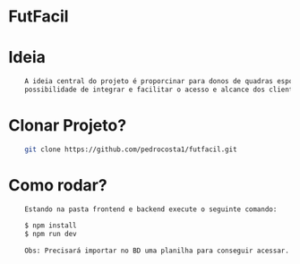 # FutFacil

# Ideia
```sh 
    A ideia central do projeto é proporcinar para donos de quadras esportivas
    possibilidade de integrar e facilitar o acesso e alcance dos clientes até sua quadra de esporte.
```


# Clonar Projeto?
```sh 
    git clone https://github.com/pedrocosta1/futfacil.git
```

# Como rodar?
```sh 
    Estando na pasta frontend e backend execute o seguinte comando:
    
    $ npm install
    $ npm run dev
    
    Obs: Precisará importar no BD uma planilha para conseguir acessar. 
```





